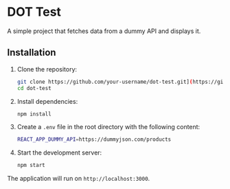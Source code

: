 # DOT Test

A simple project that fetches data from a dummy API and displays it.

## Installation

1. Clone the repository:
    ```bash
    git clone https://github.com/your-username/dot-test.git](https://github.com/rzkiypratama/dot-test
    cd dot-test
    ```

2. Install dependencies:
    ```bash
    npm install
    ```

3. Create a `.env` file in the root directory with the following content:
    ```bash
    REACT_APP_DUMMY_API=https://dummyjson.com/products
    ```

4. Start the development server:
    ```bash
    npm start
    ```

The application will run on `http://localhost:3000`.
